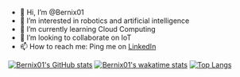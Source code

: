 - 👋 Hi, I’m @Bernix01
- 👀 I’m interested in robotics and artificial intelligence
- 🌱 I’m currently learning Cloud Computing
- 💞️ I’m looking to collaborate on IoT
- 📫 How to reach me: Ping me on [LinkedIn](https://www.linkedin.com/in/bernix01/)

<!---
Bernix01/Bernix01 is a ✨ special ✨ repository because its `README.md` (this file) appears on your GitHub profile.
You can click the Preview link to take a look at your changes.
--->

[![Bernix01's GitHub stats](https://github-readme-stats-two-wine.vercel.app/api?username=bernix01)](https://github.com/anuraghazra/github-readme-stats)
[![Bernix01's wakatime stats](https://github-readme-stats-two-wine.vercel.app/api/wakatime?username=bernix01)](https://github.com/anuraghazra/github-readme-stats)
[![Top Langs](https://github-readme-stats.vercel.app/api/top-langs/?username=bernix01)](https://github.com/anuraghazra/github-readme-stats)
